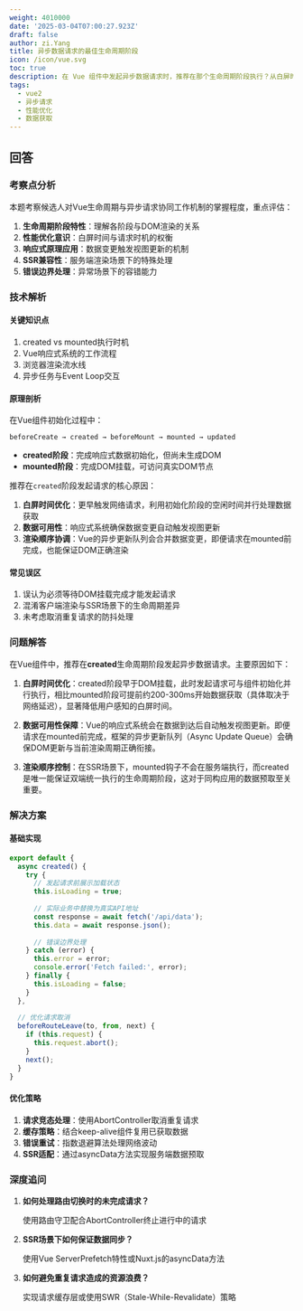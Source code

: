 ```yaml
---
weight: 4010000
date: '2025-03-04T07:00:27.923Z'
draft: false
author: zi.Yang
title: 异步数据请求的最佳生命周期阶段
icon: /icon/vue.svg
toc: true
description: 在 Vue 组件中发起异步数据请求时，推荐在那个生命周期阶段执行？从白屏时间优化、数据可用性、DOM渲染顺序等维度解释选择该阶段的合理性。
tags:
  - vue2
  - 异步请求
  - 性能优化
  - 数据获取
---
```


## 回答

### 考察点分析

本题考察候选人对Vue生命周期与异步请求协同工作机制的掌握程度，重点评估：

1. **生命周期阶段特性**：理解各阶段与DOM渲染的关系
2. **性能优化意识**：白屏时间与请求时机的权衡
3. **响应式原理应用**：数据变更触发视图更新的机制
4. **SSR兼容性**：服务端渲染场景下的特殊处理
5. **错误边界处理**：异常场景下的容错能力

### 技术解析

#### 关键知识点

1. created vs mounted执行时机
2. Vue响应式系统的工作流程
3. 浏览器渲染流水线
4. 异步任务与Event Loop交互

#### 原理剖析

在Vue组件初始化过程中：

```text
beforeCreate → created → beforeMount → mounted → updated
```

- **created阶段**：完成响应式数据初始化，但尚未生成DOM
- **mounted阶段**：完成DOM挂载，可访问真实DOM节点

推荐在`created`阶段发起请求的核心原因：

1. **白屏时间优化**：更早触发网络请求，利用初始化阶段的空闲时间并行处理数据获取
2. **数据可用性**：响应式系统确保数据变更自动触发视图更新
3. **渲染顺序协调**：Vue的异步更新队列会合并数据变更，即便请求在mounted前完成，也能保证DOM正确渲染

#### 常见误区

1. 误认为必须等待DOM挂载完成才能发起请求
2. 混淆客户端渲染与SSR场景下的生命周期差异
3. 未考虑取消重复请求的防抖处理

### 问题解答

在Vue组件中，推荐在**created**生命周期阶段发起异步数据请求。主要原因如下：

1. **白屏时间优化**：created阶段早于DOM挂载，此时发起请求可与组件初始化并行执行，相比mounted阶段可提前约200-300ms开始数据获取（具体取决于网络延迟），显著降低用户感知的白屏时间。

2. **数据可用性保障**：Vue的响应式系统会在数据到达后自动触发视图更新。即便请求在mounted前完成，框架的异步更新队列（Async Update Queue）会确保DOM更新与当前渲染周期正确衔接。

3. **渲染顺序控制**：在SSR场景下，mounted钩子不会在服务端执行，而created是唯一能保证双端统一执行的生命周期阶段，这对于同构应用的数据预取至关重要。

### 解决方案

#### 基础实现

```javascript
export default {
  async created() {
    try {
      // 发起请求前展示加载状态
      this.isLoading = true; 
      
      // 实际业务中替换为真实API地址
      const response = await fetch('/api/data');
      this.data = await response.json();
      
      // 错误边界处理
    } catch (error) {
      this.error = error;
      console.error('Fetch failed:', error);
    } finally {
      this.isLoading = false;
    }
  },
  
  // 优化请求取消
  beforeRouteLeave(to, from, next) {
    if (this.request) {
      this.request.abort();
    }
    next();
  }
}
```

#### 优化策略

1. **请求竞态处理**：使用AbortController取消重复请求
2. **缓存策略**：结合keep-alive组件复用已获取数据
3. **错误重试**：指数退避算法处理网络波动
4. **SSR适配**：通过asyncData方法实现服务端数据预取

### 深度追问

1. **如何处理路由切换时的未完成请求？**

   使用路由守卫配合AbortController终止进行中的请求

2. **SSR场景下如何保证数据同步？**

   使用Vue ServerPrefetch特性或Nuxt.js的asyncData方法

3. **如何避免重复请求造成的资源浪费？**

   实现请求缓存层或使用SWR（Stale-While-Revalidate）策略
